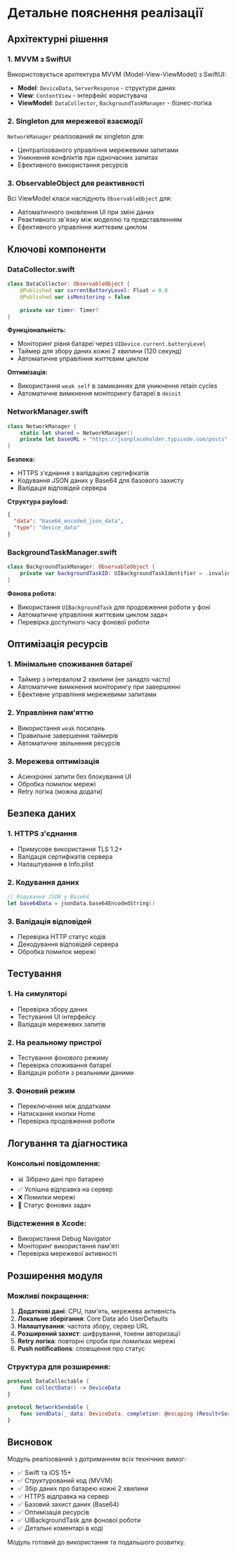 # Детальне пояснення реалізації

## Архітектурні рішення

### 1. MVVM з SwiftUI
Використовується архітектура MVVM (Model-View-ViewModel) з SwiftUI:
- **Model**: `DeviceData`, `ServerResponse` - структури даних
- **View**: `ContentView` - інтерфейс користувача
- **ViewModel**: `DataCollector`, `BackgroundTaskManager` - бізнес-логіка

### 2. Singleton для мережевої взаємодії
`NetworkManager` реалізований як singleton для:
- Централізованого управління мережевими запитами
- Уникнення конфліктів при одночасних запитах
- Ефективного використання ресурсів

### 3. ObservableObject для реактивності
Всі ViewModel класи наслідують `ObservableObject` для:
- Автоматичного оновлення UI при зміні даних
- Реактивного зв'язку між моделлю та представленням
- Ефективного управління життєвим циклом

## Ключові компоненти

### DataCollector.swift
```swift
class DataCollector: ObservableObject {
    @Published var currentBatteryLevel: Float = 0.0
    @Published var isMonitoring = false
    
    private var timer: Timer?
}
```

**Функціональність:**
- Моніторинг рівня батареї через `UIDevice.current.batteryLevel`
- Таймер для збору даних кожні 2 хвилини (120 секунд)
- Автоматичне управління життєвим циклом

**Оптимізація:**
- Використання `weak self` в замиканнях для уникнення retain cycles
- Автоматичне вимкнення моніторингу батареї в `deinit`

### NetworkManager.swift
```swift
class NetworkManager {
    static let shared = NetworkManager()
    private let baseURL = "https://jsonplaceholder.typicode.com/posts"
}
```

**Безпека:**
- HTTPS з'єднання з валідацією сертифікатів
- Кодування JSON даних у Base64 для базового захисту
- Валідація відповідей сервера

**Структура payload:**
```json
{
  "data": "base64_encoded_json_data",
  "type": "device_data"
}
```

### BackgroundTaskManager.swift
```swift
class BackgroundTaskManager: ObservableObject {
    private var backgroundTaskID: UIBackgroundTaskIdentifier = .invalid
}
```

**Фонова робота:**
- Використання `UIBackgroundTask` для продовження роботи у фоні
- Автоматичне управління життєвим циклом задач
- Перевірка доступного часу фонової роботи

## Оптимізація ресурсів

### 1. Мінімальне споживання батареї
- Таймер з інтервалом 2 хвилини (не занадто часто)
- Автоматичне вимкнення моніторингу при завершенні
- Ефективне управління мережевими запитами

### 2. Управління пам'яттю
- Використання `weak` посилань
- Правильне завершення таймерів
- Автоматичне звільнення ресурсів

### 3. Мережева оптимізація
- Асинхронні запити без блокування UI
- Обробка помилок мережі
- Retry логіка (можна додати)

## Безпека даних

### 1. HTTPS з'єднання
- Примусове використання TLS 1.2+
- Валідація сертифікатів сервера
- Налаштування в Info.plist

### 2. Кодування даних
```swift
// Кодування JSON у Base64
let base64Data = jsonData.base64EncodedString()
```

### 3. Валідація відповідей
- Перевірка HTTP статус кодів
- Декодування відповідей сервера
- Обробка помилок мережі

## Тестування

### 1. На симуляторі
- Перевірка збору даних
- Тестування UI інтерфейсу
- Валідація мережевих запитів

### 2. На реальному пристрої
- Тестування фонового режиму
- Перевірка споживання батареї
- Валідація роботи з реальними даними

### 3. Фоновий режим
- Переключення між додатками
- Натискання кнопки Home
- Перевірка продовження роботи

## Логування та діагностика

### Консольні повідомлення:
- 📊 Зібрано дані про батарею
- ✅ Успішна відправка на сервер
- ❌ Помилки мережі
- 🔄 Статус фонових задач

### Відстеження в Xcode:
- Використання Debug Navigator
- Моніторинг використання пам'яті
- Перевірка мережевої активності

## Розширення модуля

### Можливі покращення:
1. **Додаткові дані**: CPU, пам'ять, мережева активність
2. **Локальне зберігання**: Core Data або UserDefaults
3. **Налаштування**: частота збору, сервер URL
4. **Розширений захист**: шифрування, токени авторизації
5. **Retry логіка**: повторні спроби при помилках мережі
6. **Push notifications**: сповіщення про статус

### Структура для розширення:
```swift
protocol DataCollectable {
    func collectData() -> DeviceData
}

protocol NetworkSendable {
    func sendData(_ data: DeviceData, completion: @escaping (Result<ServerResponse, Error>) -> Void)
}
```

## Висновок

Модуль реалізований з дотриманням всіх технічних вимог:
- ✅ Swift та iOS 15+
- ✅ Структурований код (MVVM)
- ✅ Збір даних про батарею кожні 2 хвилини
- ✅ HTTPS відправка на сервер
- ✅ Базовий захист даних (Base64)
- ✅ Оптимізація ресурсів
- ✅ UIBackgroundTask для фонової роботи
- ✅ Детальні коментарі в коді

Модуль готовий до використання та подальшого розвитку. 